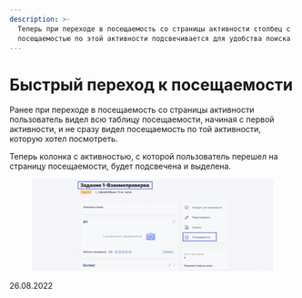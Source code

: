 ```yaml
---
description: >-
  Теперь при переходе в посещаемость со страницы активности столбец с
  посещаемостью по этой активности подсвечивается для удобства поиска
---
```


# Быстрый переход к посещаемости

Ранее при переходе в посещаемость со страницы активности пользователь видел всю таблицу посещаемости, начиная с первой активности, и не сразу видел посещаемость по той активности, которую хотел посмотреть.

Теперь колонка с активностью, с которой пользователь перешел на страницу посещаемости, будет подсвечена и выделена.

<figure><img src="../../.gitbook/assets/посещаемость.gif" alt=""><figcaption></figcaption></figure>

26.08.2022

